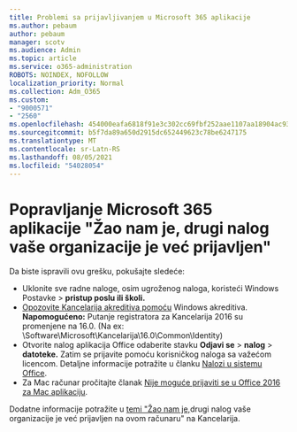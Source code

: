 ```yaml
---
title: Problemi sa prijavljivanjem u Microsoft 365 aplikacije
ms.author: pebaum
author: pebaum
manager: scotv
ms.audience: Admin
ms.topic: article
ms.service: o365-administration
ROBOTS: NOINDEX, NOFOLLOW
localization_priority: Normal
ms.collection: Adm_O365
ms.custom:
- "9000571"
- "2560"
ms.openlocfilehash: 454000eafa6818f91e3c302cc69fbf252aae1107aa18904ac93a4756d4db642b
ms.sourcegitcommit: b5f7da89a650d2915dc652449623c78be6247175
ms.translationtype: MT
ms.contentlocale: sr-Latn-RS
ms.lasthandoff: 08/05/2021
ms.locfileid: "54028054"
---
```

# <a name="fixing-the-microsoft-365-apps-sorry-another-account-from-your-organization-is-already-signed-in-message"></a>Popravljanje Microsoft 365 aplikacije "Žao nam je, drugi nalog vaše organizacije je već prijavljen"

Da biste ispravili ovu grešku, pokušajte sledeće:

- Uklonite sve radne naloge, osim ugroženog naloga, koristeći Windows Postavke > **pristup poslu ili školi.**
- [Opozovite Kancelarija akreditiva pomoću](https://docs.microsoft.com/office/troubleshoot/error-messages/another-account-already-signed-in#step-3-clear-cached-credentials-on-the-computer) Windows akreditiva.<br/>
    **Napomogućeno:** Putanje registratora za Kancelarija 2016 su promenjene na 16.0. (Na ex: \Software\Microsoft\Kancelarija\16.0\Common\Identity\)
- Otvorite nalog aplikacija Office odaberite stavku **Odjavi se**  >  **nalog**  >  **datoteke.** Zatim se prijavite pomoću korisničkog naloga sa važećom licencom. Detaljne informacije potražite u članku [Nalozi u sistemu Office](https://support.office.com/article/accounts-in-office-628ea040-f265-49de-b986-be09c3ebf8a9).
- Za Mac računar pročitajte članak [Nije moguće prijaviti se u Office 2016 za Mac aplikaciju](https://docs.microsoft.com/office365/troubleshoot/authentication/sign-in-to-office-2016-for-mac-fail).

Dodatne informacije potražite u [temi "Žao nam je,](https://docs.microsoft.com/office/troubleshoot/error-messages/another-account-already-signed-in)drugi nalog vaše organizacije je već prijavljen na ovom računaru" na Kancelarija.